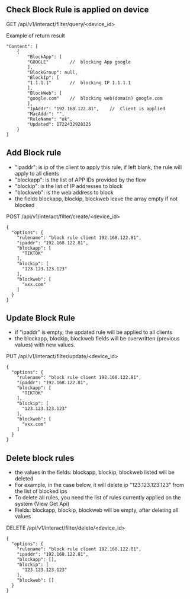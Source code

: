 

## Check Block Rule is applied on device

GET /api/v1/interact/filter/query/<device_id>

Example of return result
```
"Content": [
    {
        "BlockApp": [
        "GOOGLE"        //  blocking App google
        ],
        "BlockGroup": null,
        "BlockIp": [
        "1.1.1.1"       //  blocking IP 1.1.1.1
        ],
        "BlockWeb": [
        "google.com"    //  blocking web(domain) google.com
        ],
        "IpAddr": "192.168.122.81",    //  Client is applied
        "MacAddr": "",
        "RuleName": "ok",
        "Updated": 1722432928325
    }
]
```

## Add Block rule
- "ipaddr": is ip of the client to apply this rule, if left blank, the rule will apply to all clients
- "blockapp": is the list of APP IDs provided by the flow
- "blockip": is the list of IP addresses to block
- "blockweb": is the web address to block
- the fields blockapp, blockip, blockweb leave the array empty if not blocked

POST /api/v1/interact/filter/create/<device_id>

```
{
  "options": {
    "rulename": "block rule client 192.168.122.81",
    "ipaddr": "192.168.122.81",
    "blockapp": [
      "TIKTOK"
    ],
    "blockip": [
      "123.123.123.123"
    ],
    "blockweb": [
      "xxx.com"
    ]
  }
}
```

## Update Block Rule
- if "ipaddr" is empty, the updated rule will be applied to all clients
- the blockapp, blockip, blockweb fields will be overwritten (previous values) with new values.


PUT /api/v1/interact/filter/update/<device_id>
```
{
  "options": {
    "rulename": "block rule client 192.168.122.81",
    "ipaddr": "192.168.122.81",
    "blockapp": [
      "TIKTOK"
    ],
    "blockip": [
      "123.123.123.123"
    ],
    "blockweb": [
      "xxx.com"
    ]
  }
}
```

## Delete block rules
- the values ​​in the fields: blockapp, blockip, blockweb listed will be deleted
- For example, in the case below, it will delete ip "123.123.123.123" from the list of blocked ips
- To delete all rules, you need the list of rules currently applied on the system (View Get Api)
- Fields: blockapp, blockip, blockweb will be empty, after deleting all values

DELETE /api/v1/interact/filter/delete/<device_id>
```
{
  "options": {
    "rulename": "block rule client 192.168.122.81",
    "ipaddr": "192.168.122.81",
    "blockapp": [],
    "blockip": [
      "123.123.123.123"
    ],
    "blockweb": []
  }
}
```

